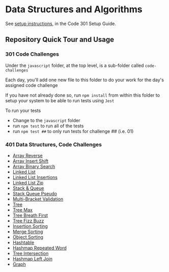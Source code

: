 # Data Structures and Algorithms

See [setup instructions](https://codefellows.github.io/setup-guide/code-301/3-code-challenges), in the Code 301 Setup Guide.

## Repository Quick Tour and Usage

### 301 Code Challenges

Under the `javascript` folder, at the top level, is a sub-folder called `code-challenges`

Each day, you'll add one new file to this folder to do your work for the day's assigned code challenge

If you have not already done so, run `npm install` from within this folder to setup your system to be able to run tests using `Jest`

To run your tests

- Change to the `javascript` folder
- run `npm test` to run all of the tests
- run `npm test ##` to only run tests for challenge ## (i.e. 01)

### 401 Data Structures, Code Challenges

- [Array Reverse](./javascript/array-reverse/README.md)
- [Array Insert Shift](./javascript/array-insert-shift/README.md)
- [Array Binary Search](./javascript/array-binary-search/README.md)
- [Linked List](./javascript/linked-list/README.md)
- [Linked List Insertions](./javascript/linked-list-insertions/)
- [Linked List Zip](./javascript/linked-list-zip/README.md)
- [Stack & Queue](./javascript/stack-and-queue/README.md)
- [Stack Queue Pseudo](./javascript/stack-queue-pseudo/README.md)
- [Multi-Bracket Validation](./javascript/multi-bracket-validation/README.md)
- [Tree](./javascript/tree/README.md)
- [Tree Max](./javascript/tree-max/README.md)
- [Tree Breath First](./javascript/tree-breadth-first/README.md)
- [Tree Fizz Buzz](./javascript/tree-fizz-buzz/README.md)
- [Insertion Sorting](./sorting/insertion/README.md)
- [Merge Sorting](./sorting/merge/README.md)
- [Object Sorting](./sorting/object/README.md)
- [Hashtable](./javascript/hashtable/README.md)
- [Hashmap Repeated Word](./javascript/hashmap-repeated-word/README.md)
- [Tree Intersection](./javascript/tree-intersection/README.md)
- [Hashmap Left Join](./javascript/hashmap-left-join/README.md)
- [Graph](./javascript/graph/README.md)

